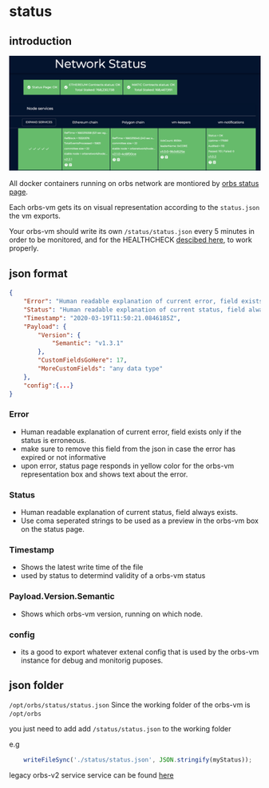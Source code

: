 # status

## introduction

<img src="../.gitbook/assets/status.png" alt="" data-size="original">

&#x20;All docker containers running on orbs network are montiored by [orbs status page](https://status.orbs.network/).

Each orbs-vm gets its on visual representation according to the `status.json` the vm exports.

Your orbs-vm should write its own `/status/status.json` every 5 minutes in order to be monitored, and for the HEALTHCHECK [descibed here](best-practice.md), to work properly.

## json format

```json
{
    "Error": "Human readable explanation of current error, field exists only if the status is erroneous.",
    "Status": "Human readable explanation of current status, field always exists.",
    "Timestamp": "2020-03-19T11:50:21.0846185Z",
    "Payload": {
        "Version": {
            "Semantic": "v1.3.1"
        },
        "CustomFieldsGoHere": 17,
        "MoreCustomFields": "any data type"
    },
    "config":{...}
}
```

### Error

* Human readable explanation of current error, field exists only if the status is erroneous.
* make sure to remove this field from the json in case the error has expired or not informative
* upon error, status page responds in yellow color for the orbs-vm representation box and shows text about the error.

### Status

* Human readable explanation of current status, field always exists.
* Use coma seperated strings to be used as a preview in the orbs-vm box on the status page.

### Timestamp

* Shows the latest write time of the file
* used by status to determind validity of a orbs-vm status

### Payload.Version.Semantic

* Shows which orbs-vm version, running on which node.

### config

* its a good to export whatever extenal config that is used by the orbs-vm instance for debug and monitorig puposes.

## json folder

`/opt/orbs/status/status.json` Since the working folder of the orbs-vm is `/opt/orbs`

you just need to add add `/status/status.json` to the working folder

e.g

```js
    writeFileSync('./status/status.json', JSON.stringify(myStatus));
```

legacy orbs-v2 service service can be found [here](https://github.com/orbs-network/orbs-spec/blob/ee181179ddf8ee57dc0b2bd1197a1b91054edd64/node-architecture/BOYAR.md)
